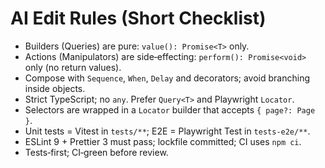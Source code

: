 # AI Edit Rules (Short Checklist)

- Builders (Queries) are pure: `value(): Promise<T>` only.
- Actions (Manipulators) are side‑effecting: `perform(): Promise<void>` only (no return values).
- Compose with `Sequence`, `When`, `Delay` and decorators; avoid branching inside objects.
- Strict TypeScript; no `any`. Prefer `Query<T>` and Playwright `Locator`.
- Selectors are wrapped in a `Locator` builder that accepts `{ page?: Page }`.
- Unit tests = Vitest in `tests/**`; E2E = Playwright Test in `tests-e2e/**`.
- ESLint 9 + Prettier 3 must pass; lockfile committed; CI uses `npm ci`.
- Tests‑first; CI‑green before review.
